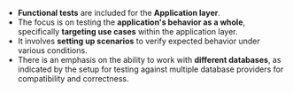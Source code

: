 - **Functional tests** are included for the **Application layer**.
- The focus is on testing the **application's behavior as a whole**, specifically **targeting use cases** within the application layer.
- It involves **setting up scenarios** to verify expected behavior under various conditions.
- There is an emphasis on the ability to work with **different databases**, as indicated by the setup for testing against multiple database providers for compatibility and correctness.